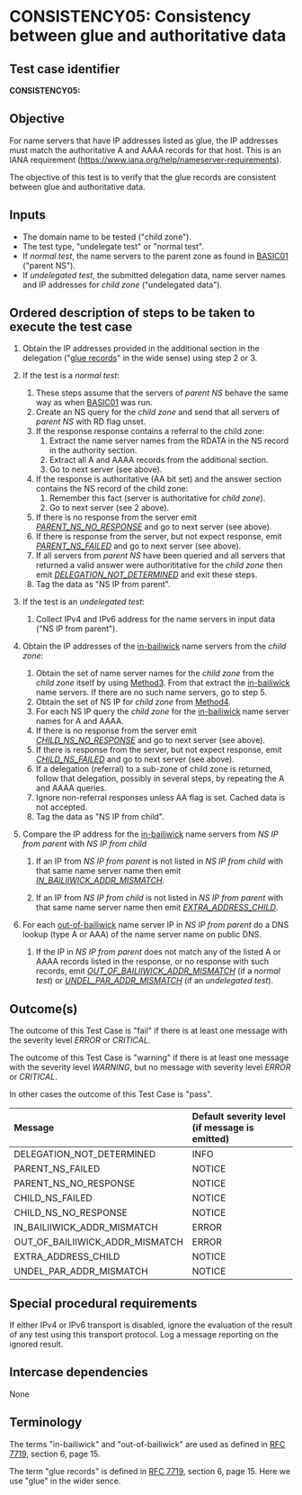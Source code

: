 # CONSISTENCY05: Consistency between glue and authoritative data

## Test case identifier

**CONSISTENCY05:**

## Objective

For name servers that have IP addresses listed as glue, the IP addresses must
match the authoritative A and AAAA records for that host. This is an IANA
requirement (https://www.iana.org/help/nameserver-requirements).

The objective of this test is to verify that the glue records are
consistent between glue and authoritative data.

## Inputs

* The domain name to be tested ("child zone").
* The test type, "undelegate test" or "normal test".
* If *normal test*, the name servers to the parent zone as found 
  in [BASIC01] ("parent NS").
* If *undelegated test*, the submitted delegation data, name server names
  and IP addresses for *child zone* ("undelegated data").

## Ordered description of steps to be taken to execute the test case
1. Obtain the IP addresses provided in the additional section in the 
   delegation ("[glue records]" in the wide sense) using step 2 or 3.

2. If the test is a *normal test*:
   1. These steps assume that the servers of *parent NS* behave the
      same way as when [BASIC01] was run.
   2. Create an NS query for the *child zone* and send that all servers
      of *parent NS* with RD flag unset.
   3. If the response response contains a referral to the child zone:
      1. Extract the name server names from the RDATA in the NS record in
         the authority section.
      2. Extract all A and AAAA records from the additional section.
      3. Go to next server (see above).
   4. If the response is authoritative (AA bit set) and the answer section
      contains the NS record of the child zone:
      1. Remember this fact (server is authoritative for *child zone*).
      2. Go to next server (see 2 above).
   5. If there is no response from the server emit 
      *[PARENT_NS_NO_RESPONSE]* and go to next server (see above).
   6. If there is response from the server, but not expect response, emit
      *[PARENT_NS_FAILED]* and go to next server (see above).
   7. If all servers from *parent NS* have been queried and all servers
      that returned a valid answer were authorititative for the *child
      zone* then emit *[DELEGATION_NOT_DETERMINED]* and exit these steps.
   8. Tag the data as "NS IP from parent".

3. If the test is an *undelegated test*:

   1. Collect IPv4 and IPv6 address for the name servers in input data
      ("NS IP from parent").

4. Obtain the IP addresses of the [in-bailiwick] name servers from the
   *child zone*:

   1. Obtain the set of name server names for the *child zone* from the
      *child zone* itself by using [Method3]. From that extract the
      [in-bailiwick] name servers. If there are no such name servers,
      go to step 5.
   2. Obtain the set of NS IP for *child zone* from [Method4].
   3. For each NS IP query the *child zone* for the [in-bailiwick] 
      name server names for A and AAAA.
   4. If there is no response from the server emit 
      *[CHILD_NS_NO_RESPONSE]* and go to next server (see above).
   5. If there is response from the server, but not expect response, emit
      *[CHILD_NS_FAILED]* and go to next server (see above).
   6. If a delegation (referral) to a sub-zone of child zone is returned, 
      follow that delegation, possibly in several steps, by repeating the
      A and AAAA queries.
   7. Ignore non-referral responses unless AA flag is set. Cached data
      is not accepted.
   8. Tag the data as "NS IP from child".

5. Compare the IP address for the [in-bailiwick] name servers from 
   *NS IP from parent* with *NS IP from child*

   1. If an IP from *NS IP from parent* is not listed in 
      *NS IP from child* with that same name server name then emit
      *[IN_BAILIIWICK_ADDR_MISMATCH]*.

   2. If an IP from *NS IP from child* is not listed in
      *NS IP from parent* with that same name server name then emit
      *[EXTRA_ADDRESS_CHILD]*.

6. For each [out-of-bailiwick] name server IP in *NS IP from parent* 
   do a DNS lookup (type A or AAA) of the name server name on public 
   DNS.

   1. If the IP in *NS IP from parent* does not match any of the 
      listed A or AAAA records listed in the response, or no response
      with such records, emit *[OUT_OF_BAILIIWICK_ADDR_MISMATCH]* (if a *normal 
      test*) or *[UNDEL_PAR_ADDR_MISMATCH]* (if an *undelegated test*).

## Outcome(s)

The outcome of this Test Case is "fail" if there is at least one message
with the severity level *ERROR* or *CRITICAL*.

The outcome of this Test Case is "warning" if there is at least one message
with the severity level *WARNING*, but no message with severity level
*ERROR* or *CRITICAL*.

In other cases the outcome of this Test Case is "pass".

Message                           | Default severity level (if message is emitted)
:---------------------------------|:-----------------------------------
DELEGATION_NOT_DETERMINED         | INFO
PARENT_NS_FAILED                  | NOTICE
PARENT_NS_NO_RESPONSE             | NOTICE
CHILD_NS_FAILED                   | NOTICE
CHILD_NS_NO_RESPONSE              | NOTICE
IN_BAILIIWICK_ADDR_MISMATCH       | ERROR
OUT_OF_BAILIIWICK_ADDR_MISMATCH   | ERROR
EXTRA_ADDRESS_CHILD               | NOTICE
UNDEL_PAR_ADDR_MISMATCH           | NOTICE  


## Special procedural requirements	

If either IPv4 or IPv6 transport is disabled, ignore the evaluation of the
result of any test using this transport protocol. Log a message reporting
on the ignored result.

## Intercase dependencies

None


## Terminology

The terms "in-bailiwick" and "out-of-bailiwick" are used as defined
in [RFC 7719], section 6, page 15.

The term "glue records" is defined in [RFC 7719], section 6, page 15.
Here we use "glue" in the wider sence.

[RFC 7719]: https://tools.ietf.org/html/rfc7719

[BASIC01]: Basic-TP/basic01.md

[DELEGATION05]: Delegation-TP/delegation05.md

[Method2]: #method-2-delegation-name-servers

[Method3]: #method-3-in-zone-name-servers

[Method4]: #method-4-delegation-name-server-addresses

[Method5]: #method-5-in-zone-addresses-records-of-name-servers

[in-bailiwick]:     #terminology

[out-of-bailiwick]: #terminology

[glue records]: #terminology

[DELEGATION_NOT_DETERMINED]: #outcomes

[PARENT_NS_FAILED]: #outcomes

[PARENT_NS_NO_RESPONSE]: #outcomes

[CHILD_NS_FAILED]: #outcomes

[CHILD_NS_NO_RESPONSE]: #outcomes

[IN_BAILIIWICK_ADDR_MISMATCH]: #outcomes

[OUT_OF_BAILIIWICK_ADDR_MISMATCH]: #outcomes

[EXTRA_ADDRESS_CHILD]: #outcomes

[UNDEL_PAR_ADDR_MISMATCH]: #outcomes
